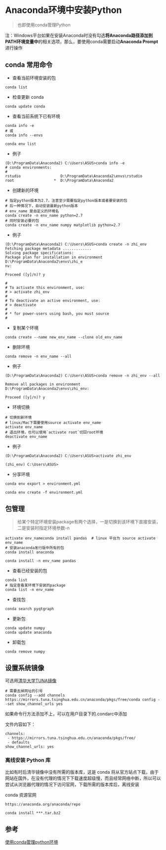 # Anaconda环境中安装Python

> 也即使用conda管理Python

注：Windows平台如果在安装Anaconda时没有勾选**将Anaconda路径添加到PATH环境变量中**的相关选项，那么，要使用conda需要启动**Anaconda Prompt**进行操作

## conda 常用命令

* 查看当前环境安装的包

``` shell
conda list
```

* 检查更新 conda

``` shell
conda update conda
```

* 查看当前系统下已有环境

``` shell
conda info -e
# 或
conda info --envs
```

``` shell
conda env list
```

* 例子

``` shell
(D:\ProgramData\Anaconda2) C:\Users\ASUS>conda info -e
# conda environments:
#
rstudio                  D:\ProgramData\Anaconda2\envs\rstudio
root                  *  D:\ProgramData\Anaconda2
```

* 创建新的环境

``` shell
# 指定python版本为2.7，注意至少需要指定python版本或者要安装的包
# 后一种情况下，自动安装最新python版本
# env_name 是自定义的环境名
conda create -n env_name python=2.7
# 同时安装必要的包
conda create -n env_name numpy matplotlib python=2.7
```

* 例子

``` shell
(D:\ProgramData\Anaconda2) C:\Users\ASUS>conda create -n zhi_env
Fetching package metadata .............
Solving package specifications:
Package plan for installation in environment D:\ProgramData\Anaconda2\envs\zhi_e
nv:

Proceed ([y]/n)? y

#
# To activate this environment, use:
# > activate zhi_env
#
# To deactivate an active environment, use:
# > deactivate
#
# * for power-users using bash, you must source
#
```

* 复制某个环境

``` shell
conda create --name new_env_name --clone old_env_name
```

* 删除环境

``` shell
conda remove -n env_name --all
```

* 例子

``` shell
(D:\ProgramData\Anaconda2) C:\Users\ASUS>conda remove -n zhi_env --all

Remove all packages in environment D:\ProgramData\Anaconda2\envs\zhi_env:

Proceed ([y]/n)? y
```

* 环境切换

``` shell
# 切换到新环境
# linux/Mac下需要使用source activate env_name
activate env_name
# 退出环境，也可以使用`activate root`切回root环境
deactivate env_name
```

* 例子

``` shell
(D:\ProgramData\Anaconda2) C:\Users\ASUS>activate zhi_env

(zhi_env) C:\Users\ASUS>
```

* 分享环境

``` shell
conda env export > environment.yml
```

``` shell
conda env create -f environment.yml
```

## 包管理

> 给某个特定环境安装package有两个选择，一是切换到该环境下直接安装，二是安装时指定环境参数-n

``` shell
activate env_nameconda install pandas  # linux 平台为 source activate env_name
# 安装anaconda发行版中所有的包
conda install anaconda
```

``` shell
conda install -n env_name pandas
```

* 查看已经安装的包

``` shell
conda list
# 指定查看某环境下安装的package
conda list -n env_name
```

* 查找包

``` shell
conda search pyqtgraph
```

* 更新包

``` shell
conda update numpy
conda update anaconda
```

* 卸载包

``` shell
conda remove numpy
```

## 设置系统镜像

可选用[清华大学TUNA镜像](https://mirrors.tuna.tsinghua.edu.cn/help/anaconda/)

``` shell
# 需要去掉网址的引号
conda config --add channels https://mirrors.tuna.tsinghua.edu.cn/anaconda/pkgs/free/conda config --set show_channel_urls yes
```

如果命令行方法添加不上，可以在用户目录下的.condarc中添加

文件内容如下：

``` shell
channels:
 - https://mirrors.tuna.tsinghua.edu.cn/anaconda/pkgs/free/ 
 - defaults
show_channel_urls: yes
```

### 离线安装 Python 库

比如有时后清华镜像中没有所需的版本库，这是 conda 将从官方站点下载，由于网站在国外，在没有代理的情况下下载速度超级慢，而且经常网络中断，所以可以尝试从浏览器代理的情况下访问官网，下载所需的版本库后，离线安装

conda 资源官网

``` url
https://anaconda.org/anaconda/repo
```

``` shell
conda install ***.tar.bz2
```

## 参考

[使用conda管理python环境](https://zhuanlan.zhihu.com/p/22678445)